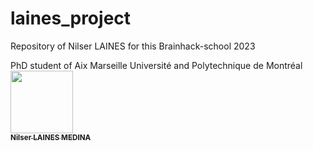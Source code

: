 # laines_project
Repository of Nilser LAINES for this Brainhack-school 2023

PhD student of Aix Marseille Université and Polytechnique de Montréal 
<a href="https://github.com/Nilser3">
   <img src="https://avatars.githubusercontent.com/u/77469192?v=4?s=100" width="100px;" alt=""/>
   <br /><sub><b>Nilser LAINES MEDINA</b></sub>
</a>
